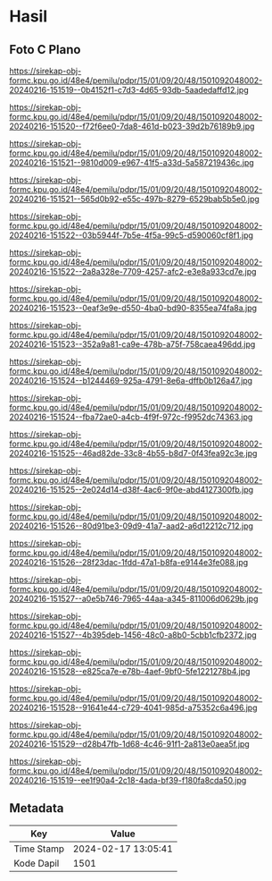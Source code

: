 # Hasil

## Foto C Plano

https://sirekap-obj-formc.kpu.go.id/48e4/pemilu/pdpr/15/01/09/20/48/1501092048002-20240216-151519--0b4152f1-c7d3-4d65-93db-5aadedaffd12.jpg

https://sirekap-obj-formc.kpu.go.id/48e4/pemilu/pdpr/15/01/09/20/48/1501092048002-20240216-151520--f72f6ee0-7da8-461d-b023-39d2b76189b9.jpg

https://sirekap-obj-formc.kpu.go.id/48e4/pemilu/pdpr/15/01/09/20/48/1501092048002-20240216-151521--9810d009-e967-41f5-a33d-5a587219436c.jpg

https://sirekap-obj-formc.kpu.go.id/48e4/pemilu/pdpr/15/01/09/20/48/1501092048002-20240216-151521--565d0b92-e55c-497b-8279-6529bab5b5e0.jpg

https://sirekap-obj-formc.kpu.go.id/48e4/pemilu/pdpr/15/01/09/20/48/1501092048002-20240216-151522--03b5944f-7b5e-4f5a-99c5-d590060cf8f1.jpg

https://sirekap-obj-formc.kpu.go.id/48e4/pemilu/pdpr/15/01/09/20/48/1501092048002-20240216-151522--2a8a328e-7709-4257-afc2-e3e8a933cd7e.jpg

https://sirekap-obj-formc.kpu.go.id/48e4/pemilu/pdpr/15/01/09/20/48/1501092048002-20240216-151523--0eaf3e9e-d550-4ba0-bd90-8355ea74fa8a.jpg

https://sirekap-obj-formc.kpu.go.id/48e4/pemilu/pdpr/15/01/09/20/48/1501092048002-20240216-151523--352a9a81-ca9e-478b-a75f-758caea496dd.jpg

https://sirekap-obj-formc.kpu.go.id/48e4/pemilu/pdpr/15/01/09/20/48/1501092048002-20240216-151524--b1244469-925a-4791-8e6a-dffb0b126a47.jpg

https://sirekap-obj-formc.kpu.go.id/48e4/pemilu/pdpr/15/01/09/20/48/1501092048002-20240216-151524--fba72ae0-a4cb-4f9f-972c-f9952dc74363.jpg

https://sirekap-obj-formc.kpu.go.id/48e4/pemilu/pdpr/15/01/09/20/48/1501092048002-20240216-151525--46ad82de-33c8-4b55-b8d7-0f43fea92c3e.jpg

https://sirekap-obj-formc.kpu.go.id/48e4/pemilu/pdpr/15/01/09/20/48/1501092048002-20240216-151525--2e024d14-d38f-4ac6-9f0e-abd4127300fb.jpg

https://sirekap-obj-formc.kpu.go.id/48e4/pemilu/pdpr/15/01/09/20/48/1501092048002-20240216-151526--80d91be3-09d9-41a7-aad2-a6d12212c712.jpg

https://sirekap-obj-formc.kpu.go.id/48e4/pemilu/pdpr/15/01/09/20/48/1501092048002-20240216-151526--28f23dac-1fdd-47a1-b8fa-e9144e3fe088.jpg

https://sirekap-obj-formc.kpu.go.id/48e4/pemilu/pdpr/15/01/09/20/48/1501092048002-20240216-151527--a0e5b746-7965-44aa-a345-811006d0629b.jpg

https://sirekap-obj-formc.kpu.go.id/48e4/pemilu/pdpr/15/01/09/20/48/1501092048002-20240216-151527--4b395deb-1456-48c0-a8b0-5cbb1cfb2372.jpg

https://sirekap-obj-formc.kpu.go.id/48e4/pemilu/pdpr/15/01/09/20/48/1501092048002-20240216-151528--e825ca7e-e78b-4aef-9bf0-5fe1221278b4.jpg

https://sirekap-obj-formc.kpu.go.id/48e4/pemilu/pdpr/15/01/09/20/48/1501092048002-20240216-151528--91641e44-c729-4041-985d-a75352c6a496.jpg

https://sirekap-obj-formc.kpu.go.id/48e4/pemilu/pdpr/15/01/09/20/48/1501092048002-20240216-151529--d28b47fb-1d68-4c46-91f1-2a813e0aea5f.jpg

https://sirekap-obj-formc.kpu.go.id/48e4/pemilu/pdpr/15/01/09/20/48/1501092048002-20240216-151519--ee1f90a4-2c18-4ada-bf39-f180fa8cda50.jpg


## Metadata

| Key        | Value               |
| ---------- | ------------------- |
| Time Stamp | 2024-02-17 13:05:41 |
| Kode Dapil | 1501                |



